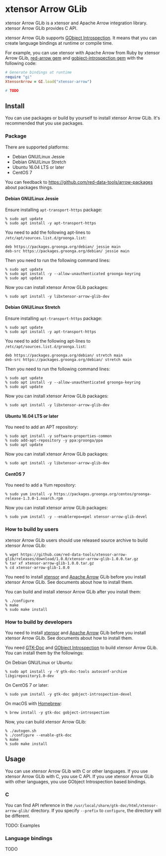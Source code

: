 <!---
  Licensed under the Apache License, Version 2.0 (the "License");
  you may not use this file except in compliance with the License.
  You may obtain a copy of the License at

      http://www.apache.org/licenses/LICENSE-2.0

  Unless required by applicable law or agreed to in writing, software
  distributed under the License is distributed on an "AS IS" BASIS,
  WITHOUT WARRANTIES OR CONDITIONS OF ANY KIND, either express or implied.
  See the License for the specific language governing permissions and
  limitations under the License.
-->

# xtensor Arrow GLib

xtensor Arrow GLib is a xtensor and Apache Arrow integration
library. xtensor Arrow GLib provides C API.

xtensor Arrow GLib supports
[GObject Introspection](https://wiki.gnome.org/Projects/GObjectIntrospection).
It means that you can create language bindings at runtime or compile
time.

For example, you can use xtensor with Apache Arrow from Ruby by
xtensor Arrow GLib,
[red-arrow gem](https://rubygems.org/gems/red-arrow) and
[gobject-introspection gem](https://rubygems.org/gems/gobject-introspection)
with the following code:

```ruby
# Generate bindings at runtime
require "gi"
XtensorArrow = GI.load("xtensor-arrow")

# TODO
```

## Install

You can use packages or build by yourself to install xtensor Arrow
GLib. It's recommended that you use packages.

### Package

There are supported platforms:

  * Debian GNU/Linux Jessie
  * Debian GNU/Linux Stretch
  * Ubuntu 16.04 LTS or later
  * CentOS 7

You can feedback to https://github.com/red-data-tools/arrow-packages
about packages things.

#### Debian GNU/Linux Jessie

Ensure installing `apt-transport-https` package:

```text
% sudo apt update
% sudo apt install -y apt-transport-https
```

You need to add the following apt-lines to
`/etc/apt/sources.list.d/groonga.list`:

```text
deb https://packages.groonga.org/debian/ jessie main
deb-src https://packages.groonga.org/debian/ jessie main
```

Then you need to run the following command lines:

```text
% sudo apt update
% sudo apt install -y --allow-unauthenticated groonga-keyring
% sudo apt update
```

Now you can install xtensor Arrow GLib packages:

```text
% sudo apt install -y libxtensor-arrow-glib-dev
```

#### Debian GNU/Linux Stretch

Ensure installing `apt-transport-https` package:

```text
% sudo apt update
% sudo apt install -y apt-transport-https
```

You need to add the following apt-lines to
`/etc/apt/sources.list.d/groonga.list`:

```text
deb https://packages.groonga.org/debian/ stretch main
deb-src https://packages.groonga.org/debian/ stretch main
```

Then you need to run the following command lines:

```text
% sudo apt update
% sudo apt install -y --allow-unauthenticated groonga-keyring
% sudo apt update
```

Now you can install xtensor Arrow GLib packages:

```text
% sudo apt install -y libxtensor-arrow-glib-dev
```

#### Ubuntu 16.04 LTS or later

You need to add an APT repository:

```text
% sudo apt install -y software-properties-common
% sudo add-apt-repository -y ppa:groonga/ppa
% sudo apt update
```

Now you can install xtensor Arrow GLib packages:

```text
% sudo apt install -y libxtensor-arrow-glib-dev
```

#### CentOS 7

You need to add a Yum repository:

```text
% sudo yum install -y https://packages.groonga.org/centos/groonga-release-1.3.0-1.noarch.rpm
```

Now you can install xtensor arrow GLib packages:

```text
% sudo yum install -y --enablerepo=epel xtensor-arrow-glib-devel
```

### How to build by users

xtensor Arrow GLib users should use released source archive to build
xtensor Arrow GLib:

```text
% wget https://github.com/red-data-tools/xtensor-arrow-glib/releases/download/1.0.0/xtensor-arrow-glib-1.0.0.tar.gz
% tar xf xtensor-arrow-glib-1.0.0.tar.gz
% cd xtensor-arrow-glib-1.0.0
```

You need to install [xtensor](https://github.com/QuantStack/xtensor)
and [Apache Arrow](https://arrow.apache.org/) GLib before you install
xtensor Arrow GLib. See documents about how to install them.

You can build and install xtensor Arrow GLib after you install them:

```text
% ./configure
% make
% sudo make install
```

### How to build by developers

You need to install [xtensor](https://github.com/QuantStack/xtensor)
and [Apache Arrow](https://arrow.apache.org/) GLib before you install
xtensor Arrow GLib. See documents about how to install them.

You need [GTK-Doc](https://www.gtk.org/gtk-doc/) and
[GObject Introspection](https://wiki.gnome.org/Projects/GObjectIntrospection)
to build xtensor Arrow GLib. You can install them by the followings:

On Debian GNU/Linux or Ubuntu:

```text
% sudo apt install -y -V gtk-doc-tools autoconf-archive libgirepository1.0-dev
```

On CentOS 7 or later:

```text
% sudo yum install -y gtk-doc gobject-introspection-devel
```

On macOS with [Homebrew](https://brew.sh/):

```text
% brew install -y gtk-doc gobject-introspection
```

Now, you can build xtensor Arrow GLib:

```text
% ./autogen.sh
% ./configure --enable-gtk-doc
% make
% sudo make install
```

## Usage

You can use xtensor Arrow GLib with C or other languages. If you use
xtensor Arrow GLib with C, you use C API. If you use xtensor Arrow
GLib with other languages, you use GObject Introspection based
bindings.

### C

You can find API reference in the
`/usr/local/share/gtk-doc/html/xtensor-arrow-glib/` directory. If you
specify `--prefix` to `configure`, the directory will be different.

TODO: Examples

### Language bindings

TODO
